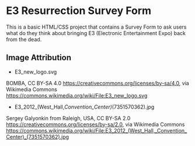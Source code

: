 # E3 Resurrection Survey Form

This is a basic HTML/CSS project that contains a Survey Form to ask users what do they think about bringing E3 (Electronic Entertainment Expo) back from the dead.

## Image Attribution

- E3_new_logo.svg 

BOMBA, CC BY-SA 4.0 <https://creativecommons.org/licenses/by-sa/4.0>, via Wikimedia Commons
https://commons.wikimedia.org/wiki/File:E3_new_logo.svg

- E3_2012_(West_Hall,_Convention_Center)_(7351570362).jpg

Sergey Galyonkin from Raleigh, USA, CC BY-SA 2.0 <https://creativecommons.org/licenses/by-sa/2.0>, via Wikimedia Commons
https://commons.wikimedia.org/wiki/File:E3_2012_(West_Hall,_Convention_Center)_(7351570362).jpg